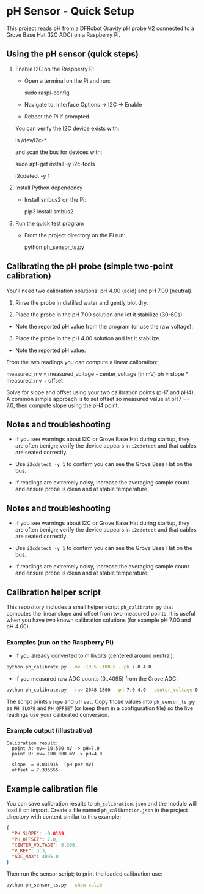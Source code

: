 pH Sensor - Quick Setup
=======================

This project reads pH from a DFRobot Gravity pH probe V2 connected to a Grove
Base Hat (I2C ADC) on a Raspberry Pi.

Using the pH sensor (quick steps)
-------------------------------

1. Enable I2C on the Raspberry Pi

   - Open a terminal on the Pi and run:

     sudo raspi-config

   - Navigate to: Interface Options -> I2C -> Enable

   - Reboot the Pi if prompted.

   You can verify the I2C device exists with:

     ls /dev/i2c-*

   and scan the bus for devices with:

     sudo apt-get install -y i2c-tools

     i2cdetect -y 1

2. Install Python dependency

   - Install smbus2 on the Pi:

     pip3 install smbus2

3. Run the quick test program

   - From the project directory on the Pi run:

     python ph_sensor_ts.py

Calibrating the pH probe (simple two-point calibration)
------------------------------------------------------

You'll need two calibration solutions: pH 4.00 (acid) and pH 7.00 (neutral).

1. Rinse the probe in distilled water and gently blot dry.

2. Place the probe in the pH 7.00 solution and let it stabilize (30-60s).

  - Note the reported pH value from the program (or use the raw voltage).

3. Place the probe in the pH 4.00 solution and let it stabilize.

  - Note the reported pH value.

From the two readings you can compute a linear calibration:

   measured_mv = measured_voltage - center_voltage (in mV)
   ph = slope * measured_mv + offset

Solve for slope and offset using your two calibration points (pH7 and pH4).
A common simple approach is to set offset so measured value at pH7 == 7.0,
then compute slope using the pH4 point.

Notes and troubleshooting
-------------------------

- If you see warnings about I2C or Grove Base Hat during startup, they are
  often benign; verify the device appears in `i2cdetect` and that cables are
  seated correctly.

- Use `i2cdetect -y 1` to confirm you can see the Grove Base Hat on the bus.

- If readings are extremely noisy, increase the averaging sample count and
  ensure probe is clean and at stable temperature.

## Notes and troubleshooting

- If you see warnings about I2C or Grove Base Hat during startup, they are
  often benign; verify the device appears in `i2cdetect` and that cables are
  seated correctly.

- Use `i2cdetect -y 1` to confirm you can see the Grove Base Hat on the bus.

- If readings are extremely noisy, increase the averaging sample count and
  ensure probe is clean and at stable temperature.

## Calibration helper script

This repository includes a small helper script `ph_calibrate.py` that computes
the linear slope and offset from two measured points. It is useful when you
have two known calibration solutions (for example pH 7.00 and pH 4.00).

### Examples (run on the Raspberry Pi)

- If you already converted to millivolts (centered around neutral):

```bash
python ph_calibrate.py --mv -10.5 -100.0 --ph 7.0 4.0
```

- If you measured raw ADC counts (0..4095) from the Grove ADC:

```bash
python ph_calibrate.py --raw 2048 1800 --ph 7.0 4.0 --center_voltage 0.306
```

The script prints `slope` and `offset`. Copy those values into
`ph_sensor_ts.py` as `PH_SLOPE` and `PH_OFFSET` (or keep them in a
configuration file) so the live readings use your calibrated conversion.

### Example output (illustrative)

```text
Calibration result:
  point A: mv=-10.500 mV -> pH=7.0
  point B: mv=-100.000 mV -> pH=4.0

  slope  = 0.031915  (pH per mV)
  offset = 7.335555
```

## Example calibration file

You can save calibration results to `ph_calibration.json` and the module will load it on import.
Create a file named `ph_calibration.json` in the project directory with content similar to this example:

```json
{
  "PH_SLOPE": -0.0169,
  "PH_OFFSET": 7.0,
  "CENTER_VOLTAGE": 0.306,
  "V_REF": 3.3,
  "ADC_MAX": 4095.0
}
```

Then run the sensor script; to print the loaded calibration use:

```bash
python ph_sensor_ts.py --show-calib
```

